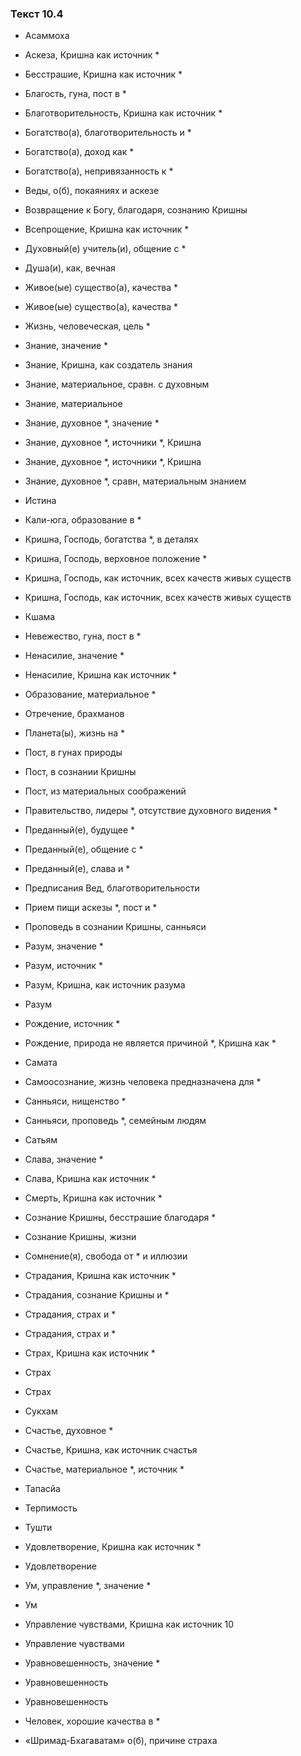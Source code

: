 ### Текст 10.4

- Асаммоха

- Аскеза, Кришна как источник *

- Бесстрашие, Кришна как источник *

- Благость, гуна, пост в *

- Благотворительность, Кришна как источник *

- Богатство(а), благотворительность и *

- Богатство(а), доход как *

- Богатство(а), непривязанность к *

- Веды, о(б), покаяниях и аскезе

- Возвращение к Богу, благодаря, сознанию Кришны

- Всепрощение, Кришна как источник *

- Духовный(е) учитель(и), общение с *

- Душа(и), как, вечная

- Живое(ые) существо(а), качества *

- Живое(ые) существо(а), качества *

- Жизнь, человеческая, цель *

- Знание, значение *

- Знание, Кришна, как создатель знания

- Знание, материальное, сравн. с духовным

- Знание, материальное

- Знание, духовное *, значение *

- Знание, духовное *, источники *, Кришна

- Знание, духовное *, источники *, Кришна

- Знание, духовное *, сравн, материальным знанием

- Истина

- Кали-юга, образование в *

- Кришна, Господь, богатства *, в деталях

- Кришна, Господь, верховное положение *

- Кришна, Господь, как источник, всех качеств живых существ

- Кришна, Господь, как источник, всех качеств живых существ

- Кшама

- Невежество, гуна, пост в *

- Ненасилие, значение *

- Ненасилие, Кришна как источник *

- Образование, материальное *

- Отречение, брахманов

- Планета(ы), жизнь на *

- Пост, в гунах природы

- Пост, в сознании Кришны

- Пост, из материальных соображений

- Правительство, лидеры *, отсутствие духовного видения *

- Преданный(е), будущее *

- Преданный(е), общение с *

- Преданный(е), слава и *

- Предписания Вед, благотворительности

- Прием пищи аскезы *, пост и *

- Проповедь в сознании Кришны, санньяси

- Разум, значение *

- Разум, источник *

- Разум, Кришна, как источник разума

- Разум

- Рождение, источник *

- Рождение, природа не является причиной *, Кришна как *

- Самата

- Самоосознание, жизнь человека предназначена для *

- Санньяси, нищенство *

- Санньяси, проповедь *, семейным людям

- Сатьям

- Слава, значение *

- Слава, Кришна как источник *

- Смерть, Кришна как источник *

- Сознание Кришны, бесстрашие благодаря *

- Сознание Кришны, жизни

- Сомнение(я), свобода от * и иллюзии

- Страдания, Кришна как источник *

- Страдания, сознание Кришны и *

- Страдания, страх и *

- Страдания, страх и *

- Страх, Кришна как источник *

- Страх

- Страх

- Сукхам

- Счастье, духовное *

- Счастье, Кришна, как источник счастья

- Счастье, материальное *, источник *

- Тапасйа

- Терпимость

- Тушти

- Удовлетворение, Кришна как источник *

- Удовлетворение

- Ум, управление *, значение *

- Ум

- Управление чувствами, Кришна как источник 10

- Управление чувствами

- Уравновешенность, значение *

- Уравновешенность

- Уравновешенность

- Человек, хорошие качества в *

- «Шримад-Бхагаватам» о(б), причине страха
	
